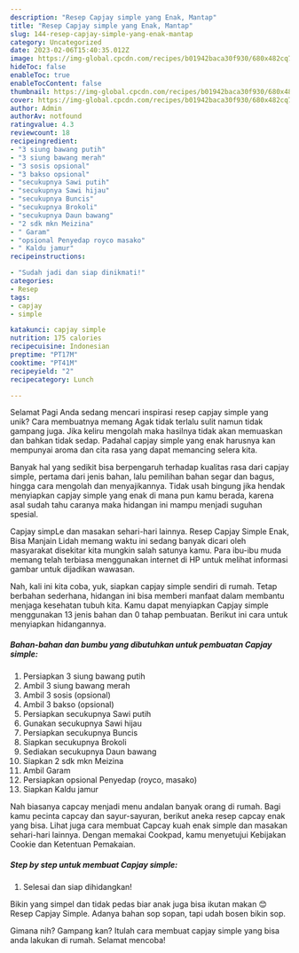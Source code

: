 ```yaml
---
description: "Resep Capjay simple yang Enak, Mantap"
title: "Resep Capjay simple yang Enak, Mantap"
slug: 144-resep-capjay-simple-yang-enak-mantap
category: Uncategorized
date: 2023-02-06T15:40:35.012Z
image: https://img-global.cpcdn.com/recipes/b01942baca30f930/680x482cq70/capjay-simple-foto-resep-utama.jpg
hideToc: false
enableToc: true
enableTocContent: false
thumbnail: https://img-global.cpcdn.com/recipes/b01942baca30f930/680x482cq70/capjay-simple-foto-resep-utama.jpg
cover: https://img-global.cpcdn.com/recipes/b01942baca30f930/680x482cq70/capjay-simple-foto-resep-utama.jpg
author: Admin
authorAv: notfound
ratingvalue: 4.3
reviewcount: 18
recipeingredient:
- "3 siung bawang putih"
- "3 siung bawang merah"
- "3 sosis opsional"
- "3 bakso opsional"
- "secukupnya Sawi putih"
- "secukupnya Sawi hijau"
- "secukupnya Buncis"
- "secukupnya Brokoli"
- "secukupnya Daun bawang"
- "2 sdk mkn Meizina"
- " Garam"
- "opsional Penyedap royco masako"
- " Kaldu jamur"
recipeinstructions:

- "Sudah jadi dan siap dinikmati!"
categories:
- Resep
tags:
- capjay
- simple

katakunci: capjay simple 
nutrition: 175 calories
recipecuisine: Indonesian
preptime: "PT17M"
cooktime: "PT41M"
recipeyield: "2"
recipecategory: Lunch

---
```



Selamat Pagi Anda sedang mencari inspirasi resep capjay simple yang unik? Cara membuatnya memang Agak tidak terlalu sulit namun tidak gampang juga. Jika keliru mengolah maka hasilnya tidak akan memuaskan dan bahkan tidak sedap. Padahal capjay simple yang enak harusnya kan mempunyai aroma dan cita rasa yang dapat memancing selera kita.


Banyak hal yang sedikit bisa berpengaruh terhadap kualitas rasa dari capjay simple, pertama dari jenis bahan, lalu pemilihan bahan segar dan bagus, hingga cara mengolah dan menyajikannya. Tidak usah bingung jika hendak menyiapkan capjay simple yang enak di mana pun kamu berada, karena asal sudah tahu caranya maka hidangan ini mampu menjadi suguhan spesial.

Capjay simpLe dan masakan sehari-hari lainnya. Resep Capjay Simple Enak, Bisa Manjain Lidah memang waktu ini sedang banyak dicari oleh masyarakat disekitar kita mungkin salah satunya kamu. Para ibu-ibu muda memang telah terbiasa menggunakan internet di HP untuk melihat informasi gambar untuk dijadikan wawasan.


Nah, kali ini kita coba, yuk, siapkan capjay simple sendiri di rumah. Tetap berbahan sederhana, hidangan ini bisa memberi manfaat dalam membantu menjaga kesehatan tubuh kita. Kamu dapat menyiapkan Capjay simple menggunakan 13 jenis bahan dan 0 tahap pembuatan. Berikut ini cara untuk menyiapkan hidangannya.

<!--inarticleads1-->

##### Bahan-bahan dan bumbu yang dibutuhkan untuk pembuatan Capjay simple:

1. Persiapkan 3 siung bawang putih
1. Ambil 3 siung bawang merah
1. Ambil 3 sosis (opsional)
1. Ambil 3 bakso (opsional)
1. Persiapkan secukupnya Sawi putih
1. Gunakan secukupnya Sawi hijau
1. Persiapkan secukupnya Buncis
1. Siapkan secukupnya Brokoli
1. Sediakan secukupnya Daun bawang
1. Siapkan 2 sdk mkn Meizina
1. Ambil  Garam
1. Persiapkan opsional Penyedap (royco, masako)
1. Siapkan  Kaldu jamur


Nah biasanya capcay menjadi menu andalan banyak orang di rumah. Bagi kamu pecinta capcay dan sayur-sayuran, berikut aneka resep capcay enak yang bisa. Lihat juga cara membuat Capcay kuah enak simple dan masakan sehari-hari lainnya. Dengan memakai Cookpad, kamu menyetujui Kebijakan Cookie dan Ketentuan Pemakaian. 

<!--inarticleads2-->

##### Step by step untuk membuat Capjay simple:


1. Selesai dan siap dihidangkan!

Bikin yang simpel dan tidak pedas biar anak juga bisa ikutan makan 😊 Resep Capjay Simple. Adanya bahan sop sopan, tapi udah bosen bikin sop. 

Gimana nih? Gampang kan? Itulah cara membuat capjay simple yang bisa anda lakukan di rumah. Selamat mencoba!

